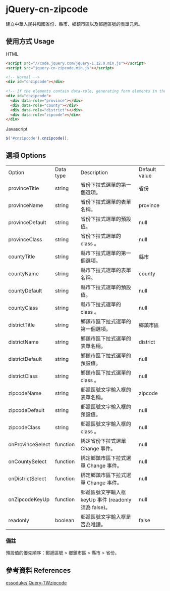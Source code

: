 # jQuery-cn-zipcode

建立中華人民共和國省份、縣市、鄉鎮市區以及郵遞區號的表單元素。

## 使用方式 Usage

HTML
```html
<script src="//code.jquery.com/jquery-1.12.0.min.js"></script>
<script src="jquery-cn-zipcode.min.js"></script>

<!-- Normal -->
<div id="cnzipcode"></div>
  
<!-- If the elements contain data-role, generating form elements in there. -->  
<div id="cnzipcode">
  <div data-role="province"></div>
  <div data-role="county"></div>
  <div data-role="district"></div>
  <div data-role="zipcode"></div>
</div>
```

Javascript
```javascript
$('#cnzipcode').cnzipcode();
```

## 選項 Options

<table>
<tr>
    <td>Option</td>
    <td>Data type</td>
    <td>Description</td>
    <td>Default value</td>
</tr>
<tr>
    <td>provinceTitle</td>
    <td>string</td>
    <td>省份下拉式選單的第一個選項。</td>
    <td>省份</td>
</tr>
<tr>
    <td>provinceName</td>
    <td>string</td>
    <td>省份下拉式選單的表單名稱。</td>
    <td>province</td>
</tr>
<tr>
    <td>provinceDefault</td>
    <td>string</td>
    <td>省份下拉式選單的預設值。</td>
    <td>null</td>
</tr>
<tr>
    <td>provinceClass</td>
    <td>string</td>
    <td>省份下拉式選單的 class 。</td>
    <td>null</td>
</tr>
<tr>
    <td>countyTitle</td>
    <td>string</td>
    <td>縣市下拉式選單的第一個選項。</td>
    <td>縣市</td>
</tr>
<tr>
    <td>countyName</td>
    <td>string</td>
    <td>縣市下拉式選單的表單名稱。</td>
    <td>county</td>
</tr>
<tr>
    <td>countyDefault</td>
    <td>string</td>
    <td>縣市下拉式選單的預設值。</td>
    <td>null</td>
</tr>
<tr>
    <td>countyClass</td>
    <td>string</td>
    <td>縣市下拉式選單的 class 。</td>
    <td>null</td>
</tr>
<tr>
    <td>districtTitle</td>
    <td>string</td>
    <td>鄉鎮市區下拉式選單的第一個選項。</td>
    <td>鄉鎮市區</td>
</tr>
<tr>
    <td>districtName</td>
    <td>string</td>
    <td>鄉鎮市區下拉式選單的表單名稱。</td>
    <td>district</td>
</tr>
<tr>
    <td>districtDefault</td>
    <td>string</td>
    <td>鄉鎮市區下拉式選單的預設值。</td>
    <td>null</td>
</tr>
<tr>
    <td>districtClass</td>
    <td>string</td>
    <td>鄉鎮市區下拉式選單的 class 。</td>
    <td>null</td>
</tr>
<tr>
    <td>zipcodeName</td>
    <td>string</td>
    <td>郵遞區號文字輸入框的表單名稱。</td>
    <td>zipcode</td>
</tr>
<tr>
    <td>zipcodeDefault</td>
    <td>string</td>
    <td>郵遞區號文字輸入框的預設值。</td>
    <td>null</td>
</tr>
<tr>
    <td>zipcodeClass</td>
    <td>string</td>
    <td>郵遞區號文字輸入框的 class 。</td>
    <td>null</td>
</tr>
<tr>
    <td>onProvinceSelect</td>
    <td>function</td>
    <td>綁定省份下拉式選單 Change 事件。</td>
    <td>null</td>
</tr>
<tr>
    <td>onCountySelect</td>
    <td>function</td>
    <td>綁定鄉鎮市區下拉式選單 Change 事件。</td>
    <td>null</td>
</tr>
<tr>
    <td>onDistrictSelect</td>
    <td>function</td>
    <td>綁定鄉鎮市區下拉式選單 Change 事件。</td>
    <td>null</td>
</tr>
<tr>
    <td>onZipcodeKeyUp</td>
    <td>function</td>
    <td>郵遞區號文字輸入框 keyUp 事件 (readonly 須為 false)。</td>
    <td>null</td>
</tr>
<tr>
    <td>readonly</td>
    <td>boolean</td>
    <td>郵遞區號文字輸入框是否為唯讀。</td>
    <td>false</td>
</tr>
</table>

### 備註

預設值的優先順序：郵遞區號 > 鄉鎮市區 > 縣市 > 省份。

## 參考資料 References

[essoduke/jQuery-TWzipcode](https://github.com/essoduke/jQuery-TWzipcode)
